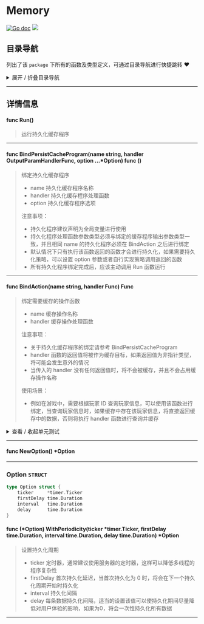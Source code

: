# Memory

[![Go doc](https://img.shields.io/badge/go.dev-reference-brightgreen?logo=go&logoColor=white&style=flat)](https://pkg.go.dev/github.com/kercylan98/minotaur/memory)
![](https://img.shields.io/badge/Email-kercylan@gmail.com-green.svg?style=flat)




## 目录导航
列出了该 `package` 下所有的函数及类型定义，可通过目录导航进行快捷跳转 ❤️
<details>
<summary>展开 / 折叠目录导航</summary>


> 包级函数定义

|函数名称|描述
|:--|:--
|[Run](#Run)|运行持久化缓存程序
|[BindPersistCacheProgram](#BindPersistCacheProgram)|绑定持久化缓存程序
|[BindAction](#BindAction)|绑定需要缓存的操作函数
|[NewOption](#NewOption)|暂无描述...


> 类型定义

|类型|名称|描述
|:--|:--|:--
|`STRUCT`|[Option](#option)|暂无描述...

</details>


***
## 详情信息
#### func Run()
<span id="Run"></span>
> 运行持久化缓存程序

***
#### func BindPersistCacheProgram(name string, handler OutputParamHandlerFunc, option ...*Option)  func ()
<span id="BindPersistCacheProgram"></span>
> 绑定持久化缓存程序
>   - name 持久化缓存程序名称
>   - handler 持久化缓存程序处理函数
>   - option 持久化缓存程序选项
> 
> 注意事项：
>   - 持久化程序建议声明为全局变量进行使用
>   - 持久化程序处理函数参数类型必须与绑定的缓存程序输出参数类型一致，并且相同 name 的持久化程序必须在 BindAction 之后进行绑定
>   - 默认情况下只有执行该函数返回的函数才会进行持久化，如果需要持久化策略，可以设置 option 参数或者自行实现策略调用返回的函数
>   - 所有持久化程序绑定完成后，应该主动调用 Run 函数运行

***
#### func BindAction(name string, handler Func)  Func
<span id="BindAction"></span>
> 绑定需要缓存的操作函数
>   - name 缓存操作名称
>   - handler 缓存操作处理函数
> 
> 注意事项：
>   - 关于持久化缓存程序的绑定请参考 BindPersistCacheProgram
>   - handler 函数的返回值将被作为缓存目标，如果返回值为非指针类型，将可能会发生意外的情况
>   - 当传入的 handler 没有任何返回值时，将不会被缓存，并且不会占用缓存操作名称
> 
> 使用场景：
>   - 例如在游戏中，需要根据玩家 ID 查询玩家信息，可以使用该函数进行绑定，当查询玩家信息时，如果缓存中存在该玩家信息，将直接返回缓存中的数据，否则将执行 handler 函数进行查询并缓存

<details>
<summary>查看 / 收起单元测试</summary>


```go

func TestBindAction(t *testing.T) {
	var player *Player
	player = QueryPlayer(1)
	fmt.Println(player.ID)
	player.ID = 666
	player = QueryPlayer(1)
	fmt.Println(player.ID)
	player = QueryPlayer(2)
	fmt.Println(player.ID)
	QueryPlayerPersist()
	time.Sleep(times.Week)
}

```


</details>


***
#### func NewOption()  *Option
<span id="NewOption"></span>

***
### Option `STRUCT`

```go
type Option struct {
	ticker     *timer.Ticker
	firstDelay time.Duration
	interval   time.Duration
	delay      time.Duration
}
```
#### func (*Option) WithPeriodicity(ticker *timer.Ticker, firstDelay time.Duration, interval time.Duration, delay time.Duration)  *Option
> 设置持久化周期
>   - ticker 定时器，通常建议使用服务器的定时器，这样可以降低多线程的程序复杂性
>   - firstDelay 首次持久化延迟，当首次持久化为 0 时，将会在下一个持久化周期开始时持久化
>   - interval 持久化间隔
>   - delay 每条数据持久化间隔，适当的设置该值可以使持久化期间尽量降低对用户体验的影响，如果为0，将会一次性持久化所有数据
***
